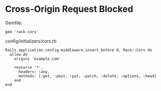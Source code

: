 # Cross-Origin Request Blocked

Gemfile:

```
gem 'rack-cors'
```

config/initializers/cors.rb

```
Rails.application.config.middleware.insert_before 0, Rack::Cors do
  allow do
    origins 'example.com'

    resource '*',
      headers: :any,
      methods: [:get, :post, :put, :patch, :delete, :options, :head]
    end
end
```

